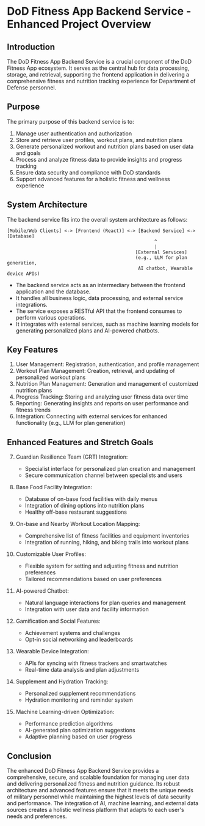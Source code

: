# DoD Fitness App Backend Service - Enhanced Project Overview

## Introduction

The DoD Fitness App Backend Service is a crucial component of the DoD Fitness App ecosystem. It serves as the central hub for data processing, storage, and retrieval, supporting the frontend application in delivering a comprehensive fitness and nutrition tracking experience for Department of Defense personnel.

## Purpose

The primary purpose of this backend service is to:

1. Manage user authentication and authorization
2. Store and retrieve user profiles, workout plans, and nutrition plans
3. Generate personalized workout and nutrition plans based on user data and goals
4. Process and analyze fitness data to provide insights and progress tracking
5. Ensure data security and compliance with DoD standards
6. Support advanced features for a holistic fitness and wellness experience

## System Architecture

The backend service fits into the overall system architecture as follows:

```
[Mobile/Web Clients] <-> [Frontend (React)] <-> [Backend Service] <-> [Database]
                                                      ^
                                                      |
                                               [External Services]
                                               (e.g., LLM for plan generation,
                                                AI chatbot, Wearable device APIs)
```

- The backend service acts as an intermediary between the frontend application and the database.
- It handles all business logic, data processing, and external service integrations.
- The service exposes a RESTful API that the frontend consumes to perform various operations.
- It integrates with external services, such as machine learning models for generating personalized plans and AI-powered chatbots.

## Key Features

1. User Management: Registration, authentication, and profile management
2. Workout Plan Management: Creation, retrieval, and updating of personalized workout plans
3. Nutrition Plan Management: Generation and management of customized nutrition plans
4. Progress Tracking: Storing and analyzing user fitness data over time
5. Reporting: Generating insights and reports on user performance and fitness trends
6. Integration: Connecting with external services for enhanced functionality (e.g., LLM for plan generation)

## Enhanced Features and Stretch Goals

7. Guardian Resilience Team (GRT) Integration: 
   - Specialist interface for personalized plan creation and management
   - Secure communication channel between specialists and users

8. Base Food Facility Integration:
   - Database of on-base food facilities with daily menus
   - Integration of dining options into nutrition plans
   - Healthy off-base restaurant suggestions

9. On-base and Nearby Workout Location Mapping:
   - Comprehensive list of fitness facilities and equipment inventories
   - Integration of running, hiking, and biking trails into workout plans

10. Customizable User Profiles:
    - Flexible system for setting and adjusting fitness and nutrition preferences
    - Tailored recommendations based on user preferences

11. AI-powered Chatbot:
    - Natural language interactions for plan queries and management
    - Integration with user data and facility information

12. Gamification and Social Features:
    - Achievement systems and challenges
    - Opt-in social networking and leaderboards

13. Wearable Device Integration:
    - APIs for syncing with fitness trackers and smartwatches
    - Real-time data analysis and plan adjustments

14. Supplement and Hydration Tracking:
    - Personalized supplement recommendations
    - Hydration monitoring and reminder system

15. Machine Learning-driven Optimization:
    - Performance prediction algorithms
    - AI-generated plan optimization suggestions
    - Adaptive planning based on user progress

## Conclusion

The enhanced DoD Fitness App Backend Service provides a comprehensive, secure, and scalable foundation for managing user data and delivering personalized fitness and nutrition guidance. Its robust architecture and advanced features ensure that it meets the unique needs of military personnel while maintaining the highest levels of data security and performance. The integration of AI, machine learning, and external data sources creates a holistic wellness platform that adapts to each user's needs and preferences.